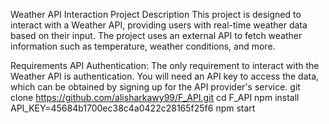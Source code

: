 Weather API Interaction Project
Description
This project is designed to interact with a Weather API, providing users with real-time weather data based on their input. The project uses an external API to fetch weather information such as temperature, weather conditions, and more.

Requirements
API Authentication: The only requirement to interact with the Weather API is authentication. You will need an API key to access the data, which can be obtained by signing up for the API provider's service.
git clone https://github.com/alisharkawy99/F_API.git
cd F_API
npm install
API_KEY=45684b1700ec38c4a0422c28165f25f6
npm start
